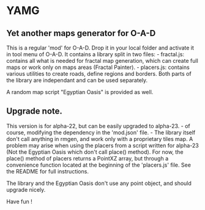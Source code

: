 # YAMG
Yet another maps generator for O-A-D
----------------------------------------

This is a regular 'mod' for O-A-D. Drop it in your local folder and activate it in tool menu of O-A-D.
It contains a library split in two files:
	- fractal.js: contains all what is needed for fractal map generation, which can create full maps or work only on maps areas (Fractal Painter).
	- placers.js: contains various utilities to create roads, define regions and borders.
Both parts of the library are independant and can be used separately.

A random map script "Egyptian Oasis" is provided as well.

Upgrade note.
-------------
This version is for alpha-22, but can be easily upgraded to alpha-23.
	- of course, modifying the dependency in the 'mod.json' file.
	- The library itself don't call anything in rmgen, and work only with a proprietary tiles map.
A problem may arise when using the placers from a script written for alpha-23 (Not the Egyptian Oasis which don't call place() method). For now, the place() method of placers returns a PointXZ array, but through a convenience function located at the beginning of the 'placers.js' file.
See the README for full instructions.

The library and the Egyptian Oasis don't use any point object, and should upgrade nicely.

Have fun !

